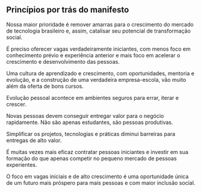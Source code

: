 ## Princípios por trás do manifesto

Nossa maior prioridade é remover amarras para o crescimento do mercado de tecnologia brasileiro 
e, assim, catalisar seu potencial de transformação social.

É preciso oferecer vagas verdadeiramente iniciantes, com menos foco em conhecimento prévio e 
experiência anterior e mais foco em acelerar o crescimento e desenvolvimento das pessoas.

Uma cultura de aprendizado e crescimento, com oportunidades, mentoria e evolução, e a  construção 
de uma verdadeira empresa-escola, vão muito além da oferta de bons cursos. 

Evolução pessoal acontece em ambientes seguros para errar, iterar e crescer.

Novas pessoas devem conseguir entregar valor para o negócio rapidamente. Não são apenas estudantes, 
são pessoas produtivas.

Simplificar os projetos, tecnologias e práticas diminui barreiras para entregas de alto valor.

É muitas vezes mais eficaz contratar pessoas iniciantes e investir em sua formação do que apenas 
competir no pequeno mercado de pessoas experientes.

O foco em vagas iniciais e de alto crescimento é uma oportunidade única de um futuro mais 
próspero para mais pessoas e com maior inclusão social.
